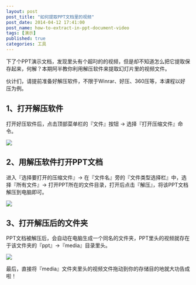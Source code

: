 ```yaml
---
layout: post
post_title: "如何提取PPT文档里的视频"
post_date: 2014-04-12 17:41:00
post_name: how-to-extract-in-ppt-document-video
tags: [演示]
published: true
categories: 工具
---
```


下了个PPT演示文档，发现里头有个超叼的的视频，但是却不知道怎么把它提取保存起来，何解？本期阿半教你利用解压软件来提取幻灯片里的视频文件。


伙计们，请提前准备好解压软件，不限于Winrar、好压、360压等，本课程以好压为例。

## **1、打开解压软件**

打开好压软件后，点击顶部菜单栏的『文件』按钮 -&gt; 选择『打开压缩文件』命令。

![](http://mmbiz.qpic.cn/mmbiz/z3T1vlHdIX8LIAHk1bAUFUZuo57ibRWmLBQicOJAaQUCXBiaI7JRZFLIRg0nVD3peibjH6lgBeS8H0ZHTYo8TIM1Fg/0)

## **2、用解压软件打开PPT文档**

进入『选择要打开的压缩文件』-&gt; 在『文件名』旁的『文件类型选择栏』中，选择『所有文件』-&gt; 打开PPT所在的文件目录，打开后点击『解压』，将该PPT文档解压到电脑即可。

![](http://mmbiz.qpic.cn/mmbiz/z3T1vlHdIX8LIAHk1bAUFUZuo57ibRWmLs5v80y0dW9vow2Qhw1K2GQ23yKbe3xJpcEVuia1VDicPwzIjO4xPzWlw/0)

## **3、打开解压后的文件夹**

PPT文档被解压后，会自动在电脑生成一个同名的文件夹，PPT里头的视频就存在于该文件夹的『ppt』-&gt;『media』目录里头。

![](http://mmbiz.qpic.cn/mmbiz/z3T1vlHdIX8LIAHk1bAUFUZuo57ibRWmLibklM5am1FrLpblX2UpPuSIlkbbQeqY9j5dqicrlcgiaByiczU237oAmCA/0)

最后，直接将『media』文件夹里头的视频文件拖动到你的存储目的地就大功告成啦！



